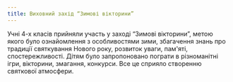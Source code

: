 ```yaml
---
title: Виховний захід “Зимові вікторини”
---
```


Учні 4-х класів прийняли участь у заході “Зимові вікторини”, метою якого було ознайомлення з особливостями зими, збагачення знань про традиції святкування Нового року, розвиток уваги, пам'яті, спостережливості. Дітям було запропоновано пограти в різноманітні ігри, вікторини, змагання, конкурси. Все це сприяло створенню святкової атмосфери.

<slideshow id="_/72157662539080089" />

